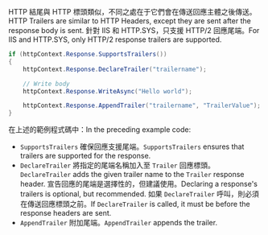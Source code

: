 <span data-ttu-id="d3f49-101">HTTP 結尾與 HTTP 標頭類似，不同之處在于它們會在傳送回應主體之後傳送。</span><span class="sxs-lookup"><span data-stu-id="d3f49-101">HTTP Trailers are similar to HTTP Headers, except they are sent after the response body is sent.</span></span> <span data-ttu-id="d3f49-102">針對 IIS 和 HTTP.SYS，只支援 HTTP/2 回應尾端。</span><span class="sxs-lookup"><span data-stu-id="d3f49-102">For IIS and HTTP.SYS, only HTTP/2 response trailers are supported.</span></span>

```csharp
if (httpContext.Response.SupportsTrailers())
{
    httpContext.Response.DeclareTrailer("trailername"); 

    // Write body
    httpContext.Response.WriteAsync("Hello world");

    httpContext.Response.AppendTrailer("trailername", "TrailerValue");
}
```

<span data-ttu-id="d3f49-103">在上述的範例程式碼中：</span><span class="sxs-lookup"><span data-stu-id="d3f49-103">In the preceding example code:</span></span>

* <span data-ttu-id="d3f49-104">`SupportsTrailers` 確保回應支援尾端。</span><span class="sxs-lookup"><span data-stu-id="d3f49-104">`SupportsTrailers` ensures that trailers are supported for the response.</span></span>
* <span data-ttu-id="d3f49-105">`DeclareTrailer` 將指定的尾端名稱加入至 `Trailer` 回應標頭。</span><span class="sxs-lookup"><span data-stu-id="d3f49-105">`DeclareTrailer` adds the given trailer name to the `Trailer` response header.</span></span> <span data-ttu-id="d3f49-106">宣告回應的尾端是選擇性的，但建議使用。</span><span class="sxs-lookup"><span data-stu-id="d3f49-106">Declaring a response's trailers is optional, but recommended.</span></span> <span data-ttu-id="d3f49-107">如果 `DeclareTrailer` 呼叫，則必須在傳送回應標頭之前。</span><span class="sxs-lookup"><span data-stu-id="d3f49-107">If `DeclareTrailer` is called, it must be before the response headers are sent.</span></span>
* <span data-ttu-id="d3f49-108">`AppendTrailer` 附加尾端。</span><span class="sxs-lookup"><span data-stu-id="d3f49-108">`AppendTrailer` appends the trailer.</span></span>
